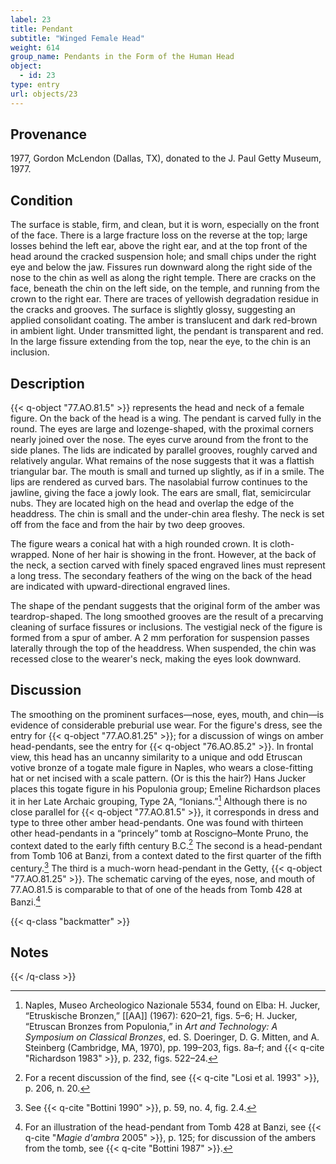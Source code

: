 ```yaml
---
label: 23
title: Pendant
subtitle: "Winged Female Head"
weight: 614
group_name: Pendants in the Form of the Human Head
object:
  - id: 23
type: entry
url: objects/23
---
```


## Provenance

1977, Gordon McLendon (Dallas, TX), donated to the J. Paul Getty Museum, 1977.

## Condition

The surface is stable, firm, and clean, but it is worn, especially on the front of the face. There is a large fracture loss on the reverse at the top; large losses behind the left ear, above the right ear, and at the top front of the head around the cracked suspension hole; and small chips under the right eye and below the jaw. Fissures run downward along the right side of the nose to the chin as well as along the right temple. There are cracks on the face, beneath the chin on the left side, on the temple, and running from the crown to the right ear. There are traces of yellowish degradation residue in the cracks and grooves. The surface is slightly glossy, suggesting an applied consolidant coating. The amber is translucent and dark red-brown in ambient light. Under transmitted light, the pendant is transparent and red. In the large fissure extending from the top, near the eye, to the chin is an inclusion.

## Description

{{< q-object "77.AO.81.5" >}} represents the head and neck of a female figure. On the back of the head is a wing. The pendant is carved fully in the round. The eyes are large and lozenge-shaped, with the proximal corners nearly joined over the nose. The eyes curve around from the front to the side planes. The lids are indicated by parallel grooves, roughly carved and relatively angular. What remains of the nose suggests that it was a flattish triangular bar. The mouth is small and turned up slightly, as if in a smile. The lips are rendered as curved bars. The nasolabial furrow continues to the jawline, giving the face a jowly look. The ears are small, flat, semicircular nubs. They are located high on the head and overlap the edge of the headdress. The chin is small and the under-chin area fleshy. The neck is set off from the face and from the hair by two deep grooves.

The figure wears a conical hat with a high rounded crown. It is cloth-wrapped. None of her hair is showing in the front. However, at the back of the neck, a section carved with finely spaced engraved lines must represent a long tress. The secondary feathers of the wing on the back of the head are indicated with upward-directional engraved lines.

The shape of the pendant suggests that the original form of the amber was teardrop-shaped. The long smoothed grooves are the result of a precarving cleaning of surface fissures or inclusions. The vestigial neck of the figure is formed from a spur of amber. A 2 mm perforation for suspension passes laterally through the top of the headdress. When suspended, the chin was recessed close to the wearer's neck, making the eyes look downward.

## Discussion

The smoothing on the prominent surfaces—nose, eyes, mouth, and chin—is evidence of considerable preburial use wear. For the figure's dress, see the entry for {{< q-object "77.AO.81.25" >}}; for a discussion of wings on amber head-pendants, see the entry for {{< q-object "76.AO.85.2" >}}. In frontal view, this head has an uncanny similarity to a unique and odd Etruscan votive bronze of a togate male figure in Naples, who wears a close-fitting hat or net incised with a scale pattern. (Or is this the hair?) Hans Jucker places this togate figure in his Populonia group; Emeline Richardson places it in her Late Archaic grouping, Type 2A, “Ionians.”[^1] Although there is no close parallel for {{< q-object "77.AO.81.5" >}}, it corresponds in dress and type to three other amber head-pendants. One was found with thirteen other head-pendants in a “princely” tomb at Roscigno–Monte Pruno, the context dated to the early fifth century B.C.[^2] The second is a head-pendant from Tomb 106 at Banzi, from a context dated to the first quarter of the fifth century.[^3] The third is a much-worn head-pendant in the Getty, {{< q-object "77.AO.81.25" >}}. The schematic carving of the eyes, nose, and mouth of 77.AO.81.5 is comparable to that of one of the heads from Tomb 428 at Banzi.[^4]

{{< q-class "backmatter" >}}
## Notes
{{< /q-class >}}

[^1]:Naples, Museo Archeologico Nazionale 5534, found on Elba: H. Jucker, “Etruskische Bronzen,” [[AA]] (1967): 620–21, figs. 5–6; H. Jucker, “Etruscan Bronzes from Populonia,” in *Art and Technology: A Symposium on Classical Bronzes*, ed. S. Doeringer, D. G. Mitten, and A. Steinberg (Cambridge, MA, 1970), pp. 199–203, figs. 8a–f; and {{< q-cite "Richardson 1983" >}}, p. 232, figs. 522–24.

[^2]:For a recent discussion of the find, see {{< q-cite "Losi et al. 1993" >}}, p. 206, n. 20.

[^3]:See {{< q-cite "Bottini 1990" >}}, p. 59, no. 4, fig. 2.4.

[^4]:For an illustration of the head-pendant from Tomb 428 at Banzi, see {{< q-cite "*Magie d'ambra* 2005" >}}, p. 125; for discussion of the ambers from the tomb, see {{< q-cite "Bottini 1987" >}}.
